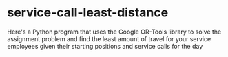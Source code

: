 # service-call-least-distance
Here's a Python program that uses the Google OR-Tools library to solve the assignment problem and find the least amount of travel for your service employees given their starting positions and service calls for the day
